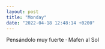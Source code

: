 ```yaml
---
layout: post
title: "Monday"
date: "2022-04-18 12:48:14 +0200"
---
```


Pensándolo muy fuerte · Mafen al Sol
